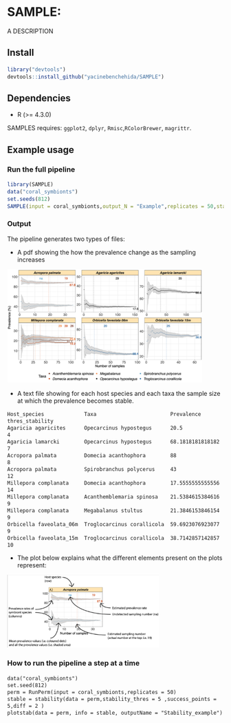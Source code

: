 # SAMPLE: 

A DESCRIPTION

## Install

``` r
library("devtools")
devtools::install_github("yacinebenchehida/SAMPLE")
```

## Dependencies

-   R (\>= 4.3.0)

SAMPLES requires: `ggplot2`, `dplyr`, `Rmisc`,`RColorBrewer`, `magrittr`.

## Example usage
### Run the full pipeline
``` r
library(SAMPLE)
data("coral_symbionts")
set.seeds(812)
SAMPLE(input = coral_symbionts,output_N = "Example",replicates = 50,stability_thresh = 2,sucess_points = 10,diff = 1)
```

### Output
The pipeline generates two types of files:
- A pdf showing the how the prevalence change as the sampling increases

<img src="Figures/Example.png" width="90%" height="90%"/>

- A text file showing for each host species and each taxa the sample size at which the prevalence becomes stable.

```
Host_species             Taxa                        Prevalence        thres_stability
Agaricia agaricites      Opecarcinus hypostegus      20.5              4
Agaricia lamarcki        Opecarcinus hypostegus      68.1818181818182  7
Acropora palmata         Domecia acanthophora        88                8
Acropora palmata         Spirobranchus polycerus     43                12
Millepora complanata     Domecia acanthophora        17.5555555555556  14
Millepora complanata     Acanthemblemaria spinosa    21.5384615384616  9
Millepora complanata     Megabalanus stultus         21.3846153846154  9
Orbicella faveolata_06m  Troglocarcinus corallicola  59.6923076923077  9
Orbicella faveolata_15m  Troglocarcinus corallicola  38.7142857142857  10
```

- The plot below explains what the different elements present on the plots represent:
<img src="Figures/Explanations.png" width="70%" height="70%"/>


### How to run the pipeline a step at a time

```
data("coral_symbionts")
set.seed(812)
perm = RunPerm(input = coral_symbionts,replicates = 50)
stable = stability(data = perm,stability_thres = 5 ,success_points = 5,diff = 2 )
plotstab(data = perm, info = stable, outputName = "Stability_example")
```
